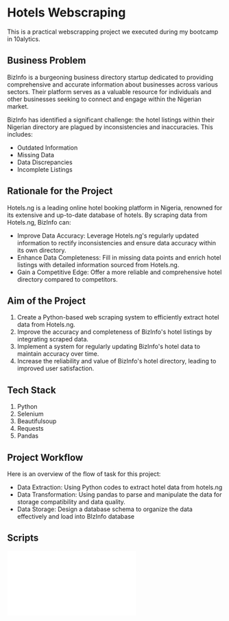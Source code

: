 # Hotels Webscraping
This is a practical webscrapping project we executed during my bootcamp in 10alytics.

## Business Problem
BizInfo is a burgeoning business directory startup dedicated to providing comprehensive and accurate information about businesses across various sectors.
Their platform serves as a valuable resource for individuals and other businesses seeking to connect and engage within the Nigerian market.


BizInfo has identified a significant challenge: the hotel listings within their Nigerian directory are plagued by inconsistencies and inaccuracies. This includes:
*  Outdated Information
*  Missing Data
*  Data Discrepancies
*  Incomplete Listings

 
## Rationale for the Project
Hotels.ng is a leading online hotel booking platform in Nigeria, renowned for its extensive and up-to-date database of hotels. By scraping data from Hotels.ng, BizInfo can:
* Improve Data Accuracy: Leverage Hotels.ng's regularly updated information to rectify inconsistencies and ensure data accuracy within
its own directory.
*  Enhance Data Completeness: Fill in missing data points and enrich hotel listings with detailed information sourced from Hotels.ng.
*   Gain a Competitive Edge: Offer a more reliable and comprehensive hotel directory compared to competitors.

## Aim of the Project
1. Create a Python-based web scraping system to efficiently extract hotel data from Hotels.ng.
2. Improve the accuracy and completeness of BizInfo's hotel listings by integrating
scraped data.
3. Implement a system for regularly updating BizInfo's hotel data to maintain accuracy over time.
4. Increase the reliability and value of BizInfo's hotel directory, leading to improved
user satisfaction.

## Tech Stack
1. Python
2. Selenium
3. Beautifulsoup
4. Requests
5. Pandas

## Project Workflow
Here is an overview of the flow of task for this
project:
* Data Extraction: Using Python codes to extract hotel data from hotels.ng
* Data Transformation: Using pandas to parse and manipulate the data for storage compatibility and data quality.
* Data Storage: Design a database schema to organize the data effectively and load into BIzInfo database

## Scripts
![ETL](hotels.py)

